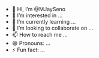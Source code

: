 - 👋 Hi, I’m @MJaySeno
- 👀 I’m interested in ...
- 🌱 I’m currently learning ...
- 💞️ I’m looking to collaborate on ...
- 📫 How to reach me ...
- 😄 Pronouns: ...
- ⚡ Fun fact: ...

<!---
MJaySeno/MJaySeno is a ✨ special ✨ repository because its `README.md` (this file) appears on your GitHub profile.
You can click the Preview link to take a look at your changes.
--->
